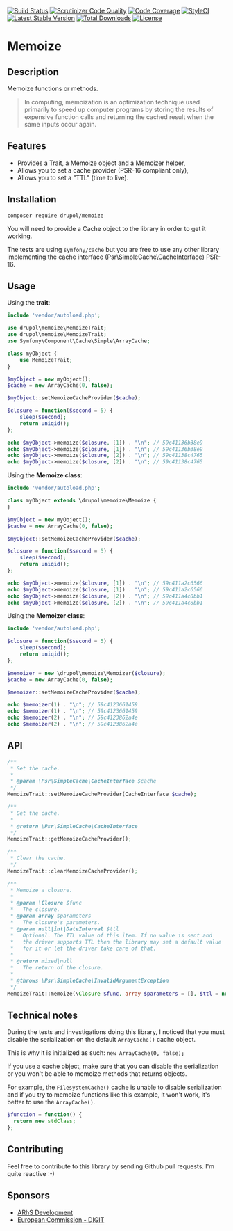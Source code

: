 [![Build Status](https://www.travis-ci.org/drupol/memoize.svg?branch=master)](https://www.travis-ci.org/drupol/memoize)
[![Scrutinizer Code Quality](https://scrutinizer-ci.com/g/drupol/memoize/badges/quality-score.png?b=master)](https://scrutinizer-ci.com/g/drupol/memoize/?branch=master)
[![Code Coverage](https://scrutinizer-ci.com/g/drupol/memoize/badges/coverage.png?b=master)](https://scrutinizer-ci.com/g/drupol/memoize/?branch=master)
[![StyleCI](https://styleci.io/repos/104074893/shield?branch=master)](https://styleci.io/repos/104074893)
[![Latest Stable Version](https://poser.pugx.org/drupol/memoize/v/stable)](https://packagist.org/packages/drupol/memoize)
[![Total Downloads](https://poser.pugx.org/drupol/memoize/downloads)](https://packagist.org/packages/drupol/memoize)
[![License](https://poser.pugx.org/drupol/memoize/license)](https://packagist.org/packages/drupol/memoize)

# Memoize

## Description

Memoize functions or methods.

> In computing, memoization is an optimization technique used primarily to speed up computer programs by storing the results of expensive function calls and returning the cached result when the same inputs occur again.

## Features

* Provides a Trait, a Memoize object and a Memoizer helper,
* Allows you to set a cache provider (PSR-16 compliant only),
* Allows you to set a "TTL" (time to live).

## Installation

`composer require drupol/memoize`

You will need to provide a Cache object to the library in order to get it working.

The tests are using `symfony/cache` but you are free to use any other library implementing the cache interface (Psr\SimpleCache\CacheInterface) PSR-16.

## Usage

Using the **trait**:

```php
include 'vendor/autoload.php';

use drupol\memoize\MemoizeTrait;
use drupol\memoize\MemoizeTrait;
use Symfony\Component\Cache\Simple\ArrayCache;

class myObject {
    use MemoizeTrait;
}

$myObject = new myObject();
$cache = new ArrayCache(0, false);

$myObject::setMemoizeCacheProvider($cache);

$closure = function($second = 5) {
    sleep($second);
    return uniqid();
};

echo $myObject->memoize($closure, [1]) . "\n"; // 59c41136b38e9
echo $myObject->memoize($closure, [1]) . "\n"; // 59c41136b38e9
echo $myObject->memoize($closure, [2]) . "\n"; // 59c41138c4765
echo $myObject->memoize($closure, [2]) . "\n"; // 59c41138c4765
```

Using the **Memoize class**:

```php
include 'vendor/autoload.php';

class myObject extends \drupol\memoize\Memoize {
}

$myObject = new myObject();
$cache = new ArrayCache(0, false);

$myObject::setMemoizeCacheProvider($cache);

$closure = function($second = 5) {
    sleep($second);
    return uniqid();
};

echo $myObject->memoize($closure, [1]) . "\n"; // 59c411a2c6566
echo $myObject->memoize($closure, [1]) . "\n"; // 59c411a2c6566
echo $myObject->memoize($closure, [2]) . "\n"; // 59c411a4c8bb1
echo $myObject->memoize($closure, [2]) . "\n"; // 59c411a4c8bb1
```

Using the **Memoizer class**:

```php
include 'vendor/autoload.php';

$closure = function($second = 5) {
    sleep($second);
    return uniqid();
};

$memoizer = new \drupol\memoize\Memoizer($closure);
$cache = new ArrayCache(0, false);

$memoizer::setMemoizeCacheProvider($cache);

echo $memoizer(1) . "\n"; // 59c4123661459
echo $memoizer(1) . "\n"; // 59c4123661459
echo $memoizer(2) . "\n"; // 59c4123862a4e
echo $memoizer(2) . "\n"; // 59c4123862a4e
```

## API

```php
/**
 * Set the cache.
 *
 * @param \Psr\SimpleCache\CacheInterface $cache
 */
MemoizeTrait::setMemoizeCacheProvider(CacheInterface $cache);
```

```php
/**
 * Get the cache.
 *
 * @return \Psr\SimpleCache\CacheInterface
 */
MemoizeTrait::getMemoizeCacheProvider();
```

```php
/**
 * Clear the cache.
 */
MemoizeTrait::clearMemoizeCacheProvider();
```

```php
/**
 * Memoize a closure.
 *
 * @param \Closure $func
 *   The closure.
 * @param array $parameters
 *   The closure's parameters.
 * @param null|int|DateInterval $ttl
 *   Optional. The TTL value of this item. If no value is sent and
 *   the driver supports TTL then the library may set a default value
 *   for it or let the driver take care of that.
 *
 * @return mixed|null
 *   The return of the closure.
 *
 * @throws \Psr\SimpleCache\InvalidArgumentException
 */
MemoizeTrait::memoize(\Closure $func, array $parameters = [], $ttl = null);
```

## Technical notes

During the tests and investigations doing this library, I noticed that you must disable the serialization on the default `ArrayCache()` cache object.

This is why it is initialized as such: `new ArrayCache(0, false);`

If you use a cache object, make sure that you can disable the serialization or you won't be able to memoize methods that returns objects.

For example, the `FilesystemCache()` cache is unable to disable serialization and if you try to memoize functions like this example, it won't work, it's better to use the `ArrayCache()`.

```php
$function = function() {
  return new stdClass;
};
```

## Contributing

Feel free to contribute to this library by sending Github pull requests. I'm quite reactive :-)

## Sponsors

* [ARhS Development](https://www.arhs-group.com)
* [European Commission - DIGIT](https://github.com/ec-europa)
